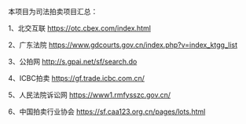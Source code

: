 
本项目为司法拍卖项目汇总：

1、北交互联  https://otc.cbex.com/index.html

2、广东法院  https://www.gdcourts.gov.cn/index.php?v=index_ktgg_list

3、公拍网    http://s.gpai.net/sf/search.do

4、ICBC拍卖  https://gf.trade.icbc.com.cn/

5、人民法院诉讼网    https://www1.rmfysszc.gov.cn/ 

6、中国拍卖行业协会  https://sf.caa123.org.cn/pages/lots.html
